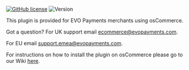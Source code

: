 [![GitHub license](https://img.shields.io/github/license/EVO-Payments/osCommerce)](https://github.com/EVO-Payments/Virtuemart/blob/master/LICENSE) ![Version](https://img.shields.io/badge/version-1.1.0-informational)

This plugin is provided for EVO Payments merchants using osCommerce.

Got a question? For UK support email ecommerce@evopayments.com.

For EU email support.emea@evopayments.com.

For instructions on how to install the plugin on osCommerce please go to our Wiki [here](https://github.com/EVO-Payments/osCommerce/wiki/Installation-of-EVO-Payments-Plugin-for-osCommerce).
